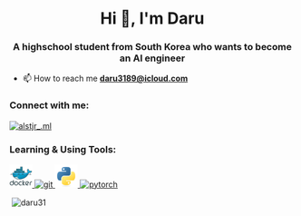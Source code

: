 <h1 align="center">Hi 👋, I'm Daru</h1>
<h3 align="center">A highschool student from South Korea who wants to become an AI engineer </h3>


- 📫 How to reach me **daru3189@icloud.com**

<h3 align="left">Connect with me:</h3>
<p align="left">
<a href="https://instagram.com/alstjr_.ml" target="blank"><img align="center" src="https://raw.githubusercontent.com/rahuldkjain/github-profile-readme-generator/master/src/images/icons/Social/instagram.svg" alt="alstjr_.ml" height="30" width="40" /></a>
</p>


<h3 align="left">Learning & Using Tools:</h3>
<p align="left"> <a href="https://www.docker.com/" target="_blank" rel="noreferrer"> <img src="https://raw.githubusercontent.com/devicons/devicon/master/icons/docker/docker-original-wordmark.svg" alt="docker" width="40" height="40"/> </a> <a href="https://git-scm.com/" target="_blank" rel="noreferrer"> <img src="https://www.vectorlogo.zone/logos/git-scm/git-scm-icon.svg" alt="git" width="40" height="40"/> </a> <a href="https://www.python.org" target="_blank" rel="noreferrer"> <img src="https://raw.githubusercontent.com/devicons/devicon/master/icons/python/python-original.svg" alt="python" width="40" height="40"/> </a> <a href="https://pytorch.org/" target="_blank" rel="noreferrer"> <img src="https://www.vectorlogo.zone/logos/pytorch/pytorch-icon.svg" alt="pytorch" width="40" height="40"/> </a> </p>


<p>&nbsp;<img align="center" src="https://github-readme-stats.vercel.app/api?username=daru31&show_icons=true&locale=en" alt="daru31" /></p>

